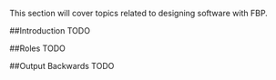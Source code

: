 This section will cover topics related to designing software with FBP.

##Introduction
TODO

##Roles
TODO

##Output Backwards
TODO
